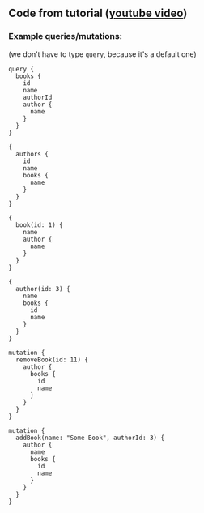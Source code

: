 ## Code from tutorial ([youtube video](https://www.youtube.com/watch?v=ZQL7tL2S0oQ))


### Example queries/mutations:
(we don't have to type `query`, because it's a default one)
```
query {
  books {
    id
    name
    authorId
    author {
      name
    }
  }
}

{
  authors {
    id
    name
    books {
      name
    }
  }
}

{
  book(id: 1) {
    name
    author {
      name
    }
  }
}

{
  author(id: 3) {
    name
    books {
      id
      name
    }
  }
}

mutation {
  removeBook(id: 11) {
    author {
      books {
        id
        name
      }
    }
  }
}

mutation {
  addBook(name: "Some Book", authorId: 3) {
    author {
      name
      books {
        id
        name
      }
    }
  }
}
```
